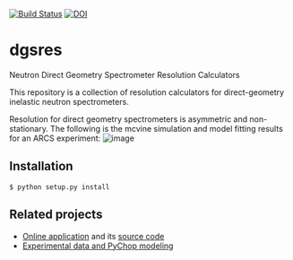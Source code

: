 <!-- [![Build Status](http://35.168.96.122:8080/buildStatus/icon?job=dgsres)](http://35.168.96.122:8080/job/dgsres/) -->
<!-- [![Build Status](https://codebuild.us-east-1.amazonaws.com/badges?uuid=eyJlbmNyeXB0ZWREYXRhIjoibUZKS0FlY080d1I3ZVFyM2ZMVm8reFJGemNYcTFBOE9mVG1rWkVVcnVYOStmaHNIOGUvb1piL2FTT2NWbGJVRXlOVkFKK2N3OXQ2ZzlGOXZTL0MrZ3pRPSIsIml2UGFyYW1ldGVyU3BlYyI6Iit6YVNCQXZHL3lUUVUzdXkiLCJtYXRlcmlhbFNldFNlcmlhbCI6MX0%3D&branch=master)](https://console.aws.amazon.com/codesuite/codebuild/668650830132/projects/mcvine-dgsres-py2) -->
[![Build Status](https://codebuild.us-east-1.amazonaws.com/badges?uuid=eyJlbmNyeXB0ZWREYXRhIjoiZWJkcXRETmtyUTF0VDZjbW9iejBSWFNRSUpOQTA4d1doWTY3Wjc2MUhXZzFqWWJEa3FJUS84RUJsbWo4b1dPalF4YlVVRkFJNmZJQWk0Y2VURDBGWUNZPSIsIml2UGFyYW1ldGVyU3BlYyI6ImZyQnJjM1NSeGFkTEtzN2kiLCJtYXRlcmlhbFNldFNlcmlhbCI6MX0%3D&branch=master)](https://console.aws.amazon.com/codesuite/codebuild/668650830132/projects/mcvine-dgsres-py3)
[![DOI](https://zenodo.org/badge/97215709.svg)](https://zenodo.org/badge/latestdoi/97215709)

# dgsres
Neutron Direct Geometry Spectrometer Resolution Calculators

This repository is a collection of resolution calculators for direct-geometry inelastic neutron spectrometers.

Resolution for direct geometry spectrometers is asymmetric and non-stationary. The following is the mcvine simulation and model fitting results for an ARCS experiment:
![image](https://user-images.githubusercontent.com/1796155/59158473-a8947e00-8a88-11e9-9e4c-0158ee5e0443.png)


## Installation
`$ python setup.py install`


## Related projects
* [Online application](http://rez.mcvine.ornl.gov) and its [source code](https://github.com/sns-chops/resolution/tree/master/dashui)
* [Experimental data and PyChop modeling](https://github.com/sns-chops/resolution)
